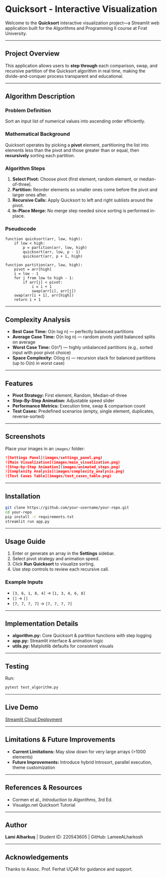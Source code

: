# Quicksort - Interactive Visualization

Welcome to the **Quicksort** interactive visualization project—a Streamlit web application built for the Algorithms and Programming II course at Fırat University.

---

## Project Overview

This application allows users to **step through** each comparison, swap, and recursive partition of the Quicksort algorithm in real time, making the divide-and-conquer process transparent and educational.

---

## Algorithm Description

### Problem Definition

Sort an input list of numerical values into ascending order efficiently.

### Mathematical Background

Quicksort operates by picking a **pivot** element, partitioning the list into elements less than the pivot and those greater than or equal, then **recursively** sorting each partition.

### Algorithm Steps

1. **Select Pivot:** Choose pivot (first element, random element, or median-of-three).
2. **Partition:** Reorder elements so smaller ones come before the pivot and larger ones after.
3. **Recursive Calls:** Apply Quicksort to left and right sublists around the pivot.
4. **In-Place Merge:** No merge step needed since sorting is performed in-place.

### Pseudocode

```plaintext
function quicksort(arr, low, high):
    if low < high:
        p = partition(arr, low, high)
        quicksort(arr, low, p - 1)
        quicksort(arr, p + 1, high)

function partition(arr, low, high):
    pivot = arr[high]
    i = low - 1
    for j from low to high - 1:
        if arr[j] < pivot:
            i = i + 1
            swap(arr[i], arr[j])
    swap(arr[i + 1], arr[high])
    return i + 1
```

---

## Complexity Analysis

* **Best Case Time:** O(n log n) — perfectly balanced partitions
* **Average Case Time:** O(n log n) — random pivots yield balanced splits on average
* **Worst Case Time:** O(n²) — highly unbalanced partitions (e.g., sorted input with poor pivot choice)
* **Space Complexity:** O(log n) — recursion stack for balanced partitions (up to O(n) in worst case)

---

## Features

* **Pivot Strategy:** First element, Random, Median-of-three
* **Step-By-Step Animation:** Adjustable speed slider
* **Performance Metrics:** Execution time, swap & comparison count
* **Test Cases:** Predefined scenarios (empty, single element, duplicates, reverse-sorted)

---

## Screenshots

Place your images in an `images/` folder:

```markdown
![Settings Panel](images/settings_panel.png)
![Main Visualization](images/main_visualization.png)
![Step-by-Step Animation](images/animated_steps.png)
![Complexity Analysis](images/complexity_analysis.png)
![Test Cases Table](images/test_cases_table.png)
```

---

## Installation

```bash
git clone https://github.com/your-username/your-repo.git
cd your-repo
pip install -r requirements.txt
streamlit run app.py
```

---

## Usage Guide

1. Enter or generate an array in the **Settings** sidebar.
2. Select pivot strategy and animation speed.
3. Click **Run Quicksort** to visualize sorting.
4. Use step controls to review each recursive call.

### Example Inputs

* `[3, 6, 1, 8, 4]` → `[1, 3, 4, 6, 8]`
* `[]` → `[]`
* `[7, 7, 7, 7]` → `[7, 7, 7, 7]`

---

## Implementation Details

* **algorithm.py:** Core Quicksort & partition functions with step logging
* **app.py:** Streamlit interface & animation logic
* **utils.py:** Matplotlib defaults for consistent visuals

---

## Testing

Run:

```bash
pytest test_algorithm.py
```

---

## Live Demo

[Streamlit Cloud Deployment](https://share.streamlit.io/your-username/your-repo)

---

## Limitations & Future Improvements

* **Current Limitations:** May slow down for very large arrays (>1000 elements)
* **Future Improvements:** Introduce hybrid Introsort, parallel execution, theme customization

---

## References & Resources

* Cormen et al., *Introduction to Algorithms*, 3rd Ed.
* Visualgo.net Quicksort Tutorial

---

## Author

**Lami Alharkuş** | Student ID: 220543605 | GitHub: LameeALharkosh

---

## Acknowledgements

Thanks to Assoc. Prof. Ferhat UÇAR for guidance and support.
